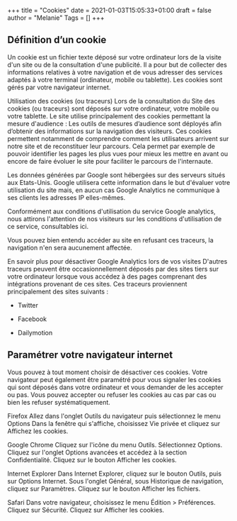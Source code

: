 +++
title = "Cookies"
date = 2021-01-03T15:05:33+01:00
draft = false
author = "Melanie"
Tags = []
+++

## Définition d’un cookie

Un cookie est un fichier texte déposé sur votre ordinateur lors de la visite d'un site ou de la consultation d'une publicité. Il a pour but de collecter des informations relatives à votre navigation et de vous adresser des services adaptés à votre terminal (ordinateur, mobile ou tablette). Les cookies sont gérés par votre navigateur internet.

 

Utilisation des cookies (ou traceurs) 
Lors de la consultation du Site des cookies (ou traceurs) sont déposés sur votre ordinateur, votre mobile ou votre tablette.
Le site utilise principalement des cookies permettant la mesure d'audience : 
Les outils de mesures d’audience sont déployés afin d’obtenir des informations sur la navigation des visiteurs. Ces cookies permettent notamment de comprendre comment les utilisateurs arrivent sur notre site et de reconstituer leur parcours. Cela permet par exemple de pouvoir identifier les pages les plus vues pour mieux les mettre en avant ou encore de faire évoluer le site pour faciliter le parcours de l'internaute.
 

Les données générées par Google sont hébergées sur des serveurs situés aux Etats-Unis. Google utilisera cette information dans le but d'évaluer votre utilisation du site mais, en aucun cas Google Analytics ne communique à ses clients les adresses IP elles-mêmes.

Conformément aux conditions d'utilisation du service Google analytics, nous attirons l'attention de nos visiteurs sur les conditions d'utilisation de ce service, consultables ici.

Vous pouvez bien entendu accéder au site en refusant ces traceurs, la navigation n'en sera aucunement affectée.

En savoir plus pour désactiver Google Analytics lors de vos visites
D'autres traceurs peuvent être occasionnellement déposés par des sites tiers sur votre ordinateur lorsque vous accédez à des pages comprenant des intégrations provenant de ces sites.
Ces traceurs proviennent principalement des sites suivants :

- Twitter

- Facebook

- Dailymotion

## Paramétrer votre navigateur internet

Vous pouvez à tout moment choisir de désactiver ces cookies. Votre navigateur peut également être paramétré pour vous signaler les cookies qui sont déposés dans votre ordinateur et vous demander de les accepter ou pas. Vous pouvez accepter ou refuser les cookies au cas par cas ou bien les refuser systématiquement.

Firefox
Allez dans l'onglet Outils du navigateur puis sélectionnez le menu Options Dans la fenêtre qui s'affiche, choisissez Vie privée et cliquez sur Affichez les cookies.

Google Chrome
Cliquez sur l'icône du menu Outils. Sélectionnez Options. Cliquez sur l'onglet Options avancées et accédez à la section Confidentialité. Cliquez sur le bouton Afficher les cookies.

Internet Explorer
Dans Internet Explorer, cliquez sur le bouton Outils, puis sur Options Internet. Sous l'onglet Général, sous Historique de navigation, cliquez sur Paramètres. Cliquez sur le bouton Afficher les fichiers.

Safari
Dans votre navigateur, choisissez le menu Édition > Préférences. Cliquez sur Sécurité. Cliquez sur Afficher les cookies.